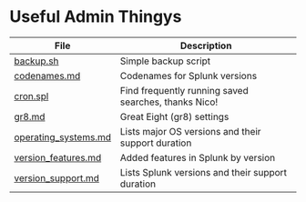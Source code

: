 # Useful Admin Thingys

| File | Description |
| ---- | ----------- |
| [backup.sh](backup.sh) | Simple backup script |
| [codenames.md](codenames.md) | Codenames for Splunk versions
| [cron.spl](cron.spl) | Find frequently running saved searches, thanks Nico! |
| [gr8.md](gr8.md) | Great Eight (gr8) settings |
| [operating_systems.md](operating_systems.md) | Lists major OS versions and their support duration |
| [version_features.md](version_features.md) | Added features in Splunk by version |
| [version_support.md](version_support.md) | Lists Splunk versions and their support duration |
